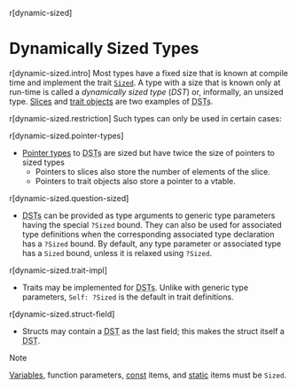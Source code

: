 r[dynamic-sized]
# Dynamically Sized Types

r[dynamic-sized.intro]
Most types have a fixed size that is known at compile time and implement the
trait [`Sized`][sized]. A type with a size that is known only at run-time is
called a _dynamically sized type_ (_DST_) or, informally, an unsized type.
[Slices] and [trait objects] are two examples of <abbr title="dynamically sized
types">DSTs</abbr>.

r[dynamic-sized.restriction]
Such types can only be used in certain cases:

r[dynamic-sized.pointer-types]
* [Pointer types] to <abbr title="dynamically sized types">DSTs</abbr> are
  sized but have twice the size of pointers to sized types
    * Pointers to slices also store the number of elements of the slice.
    * Pointers to trait objects also store a pointer to a vtable.

r[dynamic-sized.question-sized]
* <abbr title="dynamically sized types">DSTs</abbr> can be provided as
  type arguments to generic type parameters having the special `?Sized` bound.
  They can also be used for associated type definitions when the corresponding associated type declaration has a `?Sized` bound.
  By default, any type parameter or associated type has a `Sized` bound, unless it is relaxed using `?Sized`.

r[dynamic-sized.trait-impl]
* Traits may be implemented for <abbr title="dynamically sized
  types">DSTs</abbr>.
  Unlike with generic type parameters, `Self: ?Sized` is the default in trait definitions.

r[dynamic-sized.struct-field]
* Structs may contain a <abbr title="dynamically sized type">DST</abbr> as the
  last field; this makes the struct itself a
  <abbr title="dynamically sized type">DST</abbr>.

> [!NOTE]
> [Variables], function parameters, [const] items, and [static] items must be `Sized`.

[sized]: special-types-and-traits.md#sized
[Slices]: types/slice.md
[trait objects]: types/trait-object.md
[Pointer types]: types/pointer.md
[Variables]: variables.md
[const]: items/constant-items.md
[static]: items/static-items.md
